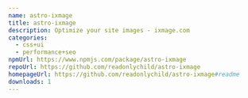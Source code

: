 ```yaml
---
name: astro-ixmage
title: astro-ixmage
description: Optimize your site images - ixmage.com
categories:
  - css+ui
  - performance+seo
npmUrl: https://www.npmjs.com/package/astro-ixmage
repoUrl: https://github.com/readonlychild/astro-ixmage
homepageUrl: https://github.com/readonlychild/astro-ixmage#readme
downloads: 1
---
```

